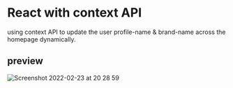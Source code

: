 # React with context API

using context API to update the user profile-name & brand-name across the homepage dynamically.

## preview
![Screenshot 2022-02-23 at 20 28 59](https://user-images.githubusercontent.com/45752743/155362998-7a72aed5-a29d-46ca-aa07-83c5cdc3dbc8.png)
